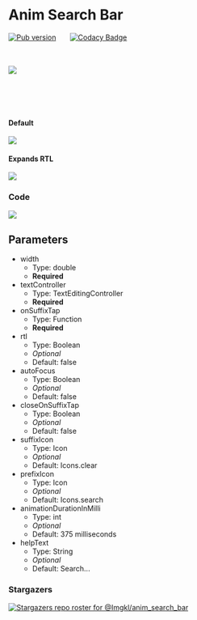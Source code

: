 # Anim Search Bar 

[![Pub version](https://img.shields.io/pub/v/anim_search_bar)](https://pub.dev/packages/anim_search_bar) &nbsp; &nbsp; &nbsp; [![Codacy Badge](https://api.codacy.com/project/badge/Grade/5b71a1abd5354eecbe4a99fb298c81e2)](https://app.codacy.com/gh/Imgkl/anim_search_bar?utm_source=github.com&utm_medium=referral&utm_content=Imgkl/anim_search_bar&utm_campaign=Badge_Grade_Settings)
<br>
<br>
<br>

<img src ="https://i.ibb.co/hYf13Yh/f.png">

<br>
<br>
<br>
<br>
<br>

#### Default
<img src ="https://i.ibb.co/YyPgkgg/ezgif-com-gif-maker.gif">

#### Expands RTL
<img src ="https://i.ibb.co/FxMJW8K/RPReplay-Final1611222562.gif">

### Code
<img src="https://i.ibb.co/k80JSS3/carbon.png">

## Parameters
  - width 
    - Type: double
    - <b>Required</b>
  - textController  
    - Type: TextEditingController 
    - <b>Required</b>
  -  onSuffixTap 
     - Type: Function
     - <b>Required</b>
-  rtl 
     - Type: Boolean
     - <i>Optional</i>
     - Default: false
-  autoFocus 
     - Type: Boolean
     - <i>Optional</i>
     - Default: false
-  closeOnSuffixTap 
     - Type: Boolean
     - <i>Optional</i>
     - Default: false
  -  suffixIcon 
     - Type: Icon
     - <i>Optional</i>
     - Default: Icons.clear
  -  prefixIcon  
     - Type: Icon
     - <i>Optional</i>
     - Default: Icons.search
  -  animationDurationInMilli 
     - Type: int 
     - <i>Optional</i>
     - Default: 375 milliseconds
  -  helpText 
     - Type: String
      - <i>Optional</i>
      - Default: Search...

### Stargazers
[![Stargazers repo roster for @Imgkl/anim_search_bar](https://reporoster.com/stars/Imgkl/anim_search_bar)](https://github.com/Imgkl/anim_search_bar/stargazers)
